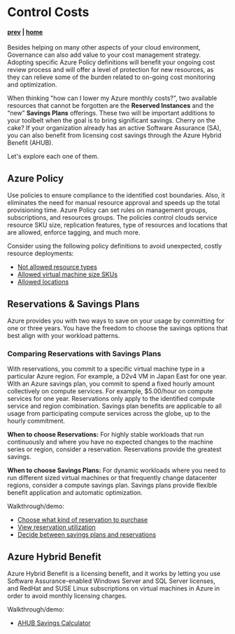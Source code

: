 # Control Costs

#### [prev](./optimize.md) | [home](./readme.md)  

Besides helping on many other aspects of your cloud environment, Governance can also add value to your cost management strategy. Adopting specific Azure Policy definitions will benefit your ongoing cost review process and will offer a level of protection for new resources, as they can relieve some of the burden related to on-going cost monitoring and optimization.

When thinking "how can I lower my Azure monthly costs?", two available resources that cannot be forgotten are the **Reserved Instances** and the “new” **Savings Plans** offerings. These two will be important additions to your toolbelt when the goal is to bring significant savings. Cherry on the cake? If your organization already has an active Software Assurance (SA), you can also benefit from licensing cost savings through the Azure Hybrid Benefit (AHUB).

Let's explore each one of them.


## Azure Policy 

Use policies to ensure compliance to the identified cost boundaries. Also, it eliminates the need for manual resource approval and speeds up the total provisioning time.
Azure Policy can set rules on management groups, subscriptions, and resources groups. The policies control clouds service resource SKU size, replication features, type of resources and locations that are allowed, enforce tagging, and much more. 

Consider using the following policy definitions to avoid unexpected, costly resource deployments:
- [Not allowed resource types](https://portal.azure.com/#blade/Microsoft_Azure_Policy/PolicyDetailBlade/definitionId/%2Fproviders%2FMicrosoft.Authorization%2FpolicyDefinitions%2F6c112d4e-5bc7-47ae-a041-ea2d9dccd749)
- [Allowed virtual machine size SKUs](https://portal.azure.com/#blade/Microsoft_Azure_Policy/PolicyDetailBlade/definitionId/%2Fproviders%2FMicrosoft.Authorization%2FpolicyDefinitions%2Fcccc23c7-8427-4f53-ad12-b6a63eb452b3)
- [Allowed locations](https://ms.portal.azure.com/#view/Microsoft_Azure_Policy/PolicyDetailBlade/definitionId/%2Fproviders%2FMicrosoft.Authorization%2FpolicyDefinitions%2Fe56962a6-4747-49cd-b67b-bf8b01975c4c)

## Reservations & Savings Plans

Azure provides you with two ways to save on your usage by committing for one or three years. You have the freedom to choose the savings options that best align with your workload patterns.


### Comparing Reservations with Savings Plans

With reservations, you commit to a specific virtual machine type in a particular Azure region. For example, a D2v4 VM in Japan East for one year. With an Azure savings plan, you commit to spend a fixed hourly amount collectively on compute services. For example, $5.00/hour on compute services for one year. Reservations only apply to the identified compute service and region combination. Savings plan benefits are applicable to all usage from participating compute services across the globe, up to the hourly commitment.

**When to choose Reservations:** For highly stable workloads that run continuously and where you have no expected changes to the machine series or region, consider a reservation. Reservations provide the greatest savings.

**When to choose Savings Plans:** For dynamic workloads where you need to run different sized virtual machines or that frequently change datacenter regions, consider a compute savings plan. Savings plans provide flexible benefit application and automatic optimization.

Walkthrough/demo:  

- [Choose what kind of reservation to purchase](https://learn.microsoft.com/en-us/azure/cost-management-billing/reservations/determine-reservation-purchase#recommendations-in-the-azure-portal)
- [View reservation utilization](https://learn.microsoft.com/en-us/azure/cost-management-billing/reservations/reservation-utilization)
- [Decide between savings plans and reservations](https://learn.microsoft.com/en-us/azure/cost-management-billing/savings-plan/decide-between-savings-plan-reservation)


## Azure Hybrid Benefit

Azure Hybrid Benefit is a licensing benefit, and it works by letting you use Software Assurance-enabled Windows Server and SQL Server licenses, and RedHat and SUSE Linux subscriptions on virtual machines in Azure in order to avoid monthly licensing charges. 

Walkthrough/demo: 

- [AHUB Savings Calculator](https://azure.microsoft.com/en-us/pricing/hybrid-benefit/#calculator)
